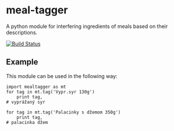 # meal-tagger
A python module for interfering ingredients of meals based on their descriptions.

[![Build
Status](https://travis-ci.org/hladny-matfyzak/meal-tagger.svg?branch=master)](https://travis-ci.org/hladny-matfyzak/meal-tagger)

## Example

This module can be used in the following way:


    import mealtagger as mt
    for tag in mt.tag('Vypr.syr 130g')
        print tag,
    # vyprážaný syr

    for tag in mt.tag('Palacinky s džemom 350g')
        print tag,
    # palacinka džem

